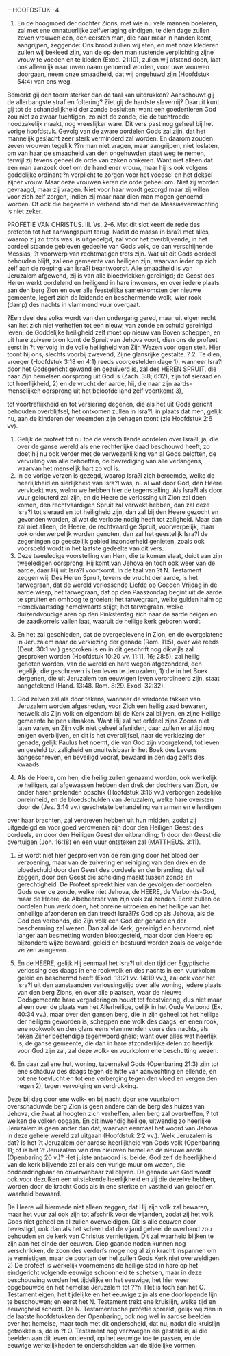 --HOOFDSTUK--4.
1.  En  de  hoogmoed  der  dochter  Zions,  met  wie  nu  vele  mannen  boeleren,  zal met  ene onnatuurlijke zelfverlaging  eindigen,  te dien dage zullen zeven  vrouwen een,  den eersten man, die haar maar in handen komt, aangrijpen, zeggende: Ons brood zullen wij eten, en met onze klederen zullen wij bekleed zijn, van de op den man rustende verplichting zijne vrouw te voeden en te kleden (Exod. 21:10), zullen wij afstand doen, laat ons alleenlijk naar uwen naam  genoemd  worden,  voor  uwe  vrouwen  doorgaan,  neem  onze  smaadheid,  dat  wij ongehuwd zijn (Hoofdstuk 54:4) van ons weg.

Bemerkt gij den toorn sterker dan de taal kan uitdrukken? Aanschouwt gij de allerbangste straf en foltering? Ziet gij de hardste slavernij? Daaruit kunt gij tot de schandelijkheid der zonde besluiten; want een goedertieren God zou niet zo zwaar tuchtigen, zo niet de zonde, die de tuchtroede noodzakelijk maakt, nog vreeslijker ware.
Dit vers past nog geheel bij het vorige hoofdstuk. Gevolg van de zware oordelen Gods zal zijn, dat het mannelijk geslacht zeer sterk verminderd zal worden. En daarom zouden zeven vrouwen  tegelijk  ??n  man  niet  vragen,  maar  aangrijpen,  niet  loslaten,  om  van  haar  de smaadheid van den ongehuwden staat weg te nemen, terwijl zij tevens geheel de orde van zaken omkeren.
Want niet alleen dat een man aanzoek doet om de hand ener vrouw, maar hij is ook volgens goddelijke ordinanti?n verplicht te zorgen voor het voedsel en het deksel zijner vrouw.
Maar deze vrouwen keren de orde geheel om. Niet zij worden gevraagd, maar zij vragen. Niet voor haar wordt gezorgd maar zij willen voor zich zelf zorgen, indien zij maar naar dien man mogen genoemd worden.
Of ook die begeerte in verband stond met de Messiasverwachting is niet zeker.

PROFETIE VAN CHRISTUS.
III. Vs. 2-6. Met dit slot keert de rede des profeten tot het aanvangspunt terug. Nadat de massa in Isra?l met alles, waarop zij zo trots was, is uitgedelgd, zal voor het overblijvende, in het oordeel staande gebleven gedeelte van Gods volk, de dan verschijnende Messias, ?t voorwerp van rechtmatigen trots zijn. Wat uit dit Gods oordeel behouden blijft, zal ene gemeente van heiligen  zijn,  waarvan  ieder  op  zich  zelf  aan  de  roeping  van  Isra?l  beantwoordt.  Alle smaadheid is van Jeruzalem afgewend, zij is van alle bloedvlekken gereinigd; de Geest des Heren werkt oordelend en heiligend in hare inwoners, en over iedere plaats aan den berg Zion en  over  alle  feestelijke  samenkomsten  der  nieuwe  gemeente,  legert  zich  de  leidende  en beschermende wolk, wier rook (damp) des nachts in vlammend vuur overgaat.

?Een deel des volks wordt van den ondergang gered, maar uit eigen recht kan het zich niet verheffen tot een nieuw, van zonde en schuld gereinigd leven; de Goddelijke heiligheid zelf moet op nieuw van Boven scheppen, en uit hare zuivere bron komt de Spruit van Jehova voort, dien ons de profeet eerst in ?t vervolg in de volle heiligheid van Zijn Wezen voor ogen stelt. Hier toont hij ons, slechts voorbij zwevend, Zijne glansrijke gestalte. ?
2. Te dien, vroeger (Hoofdstuk 3:18 en 4:1) reeds voorgestelden dage 1), wanneer Isra?l door het Godsgericht gewand en gezuiverd is, zal des HEREN SPRUIT, die naar Zijn hemelsen oorsprong uit God is (Zach. 3:8; 6:12), zijn tot sieraad en tot heerlijkheid, 2) en de vrucht der aarde, hij, die naar zijn aards-menselijken oorsprong uit het beloofde land zelf voortkomt 3),

tot  voortreflijkheid  en  tot  versiering  degenen,  die  als  het  uit  Gods  gericht  behouden overblijfsel, het ontkomen zullen in Isra?l, in plaats dat men, gelijk nu, aan de kinderen der vreemden zijn behagen toont (zie Hoofdstuk 2:6 vv).

1) Gelijk de profeet tot nu toe de verschillende oordelen over Isra?l, ja, die over de ganse wereld  als  ene  rechterlijke  daad  beschouwd  heeft,  zo  doet  hij  nu  ook  verder  met  de verwezenlijking van al Gods beloften, de vervulling van alle behoeften, de bevrediging van alle verlangens, waarvan het menselijk hart zo vol is.
2) In de vorige verzen is gezegd, waarop Isra?l zich beroemde, welke de heerlijkheid en sierlijkheid van Isra?l was, nl. al wat door God, den Heere vervloekt was, welnu we hebben hier de tegenstelling. Als Isra?l als door vuur gelouterd zal zijn, en de Heere de verlossing uit Zion zal doen komen, den rechtvaardigen Spruit zal verwekt hebben, dan zal deze Isra?l tot sieraad en tot heiligheid zijn, dan zal bij den Heere gezocht en gevonden worden, al wat de verloste nodig heeft tot zaligheid. Maar dan zal niet alleen, de Heere, de rechtvaardige Spruit, voorwerpelijk,  maar  ook  onderwerpelijk  worden genoten,  dan zal het  geestelijk  Isra?l de zegeningen op  geestelijk  gebied  inzonderheid  genieten,  zoals ook  voorspeld  wordt  in het laatste gedeelte van dit vers.
3) Deze tweeledige voorstelling van Hem, die te komen staat, duidt aan zijn tweeledigen oorsprong: Hij komt van Jehova en toch ook weer van de aarde, daar Hij uit Isra?l voortkomt. In de taal van ?t N. Testament zeggen wij: Des Heren Spruit, tevens de vrucht der aarde, is het tarwegraan, dat  de wereld verlossende Liefde op  Goeden  Vrijdag in de aarde wierp, het tarwegraan, dat op den Paaszondag begint uit de aarde te spruiten en omhoog te groeien; het tarwegraan, welke gulden halm op Hemelvaartsdag hemelwaarts stijgt; het tarwegraan, welke duizendvoudige aren op den Pinksterdag zich naar de aarde neigen en de zaadkorrels vallen laat, waaruit de heilige kerk geboren wordt.

3. En het zal geschieden, dat de overgeblevene in Zion, en de overgelatene in Jeruzalem naar de verkiezing der genade (Rom. 11:5), over wie reeds (Deut. 30:1 vv.) gesproken is en in dit geschrift nog dikwijls zal gesproken worden (Hoofdstuk 10:20 vv. 11:11, 16; 28:5), zal heilig geheten worden, van de wereld en hare wegen afgezonderd, een iegelijk, die geschreven is ten leven  te  Jeruzalem,  1)  die  in  het  Boek  dergenen,  die  uit  Jeruzalem  ten  eeuwigen  leven verordineerd zijn, staat aangetekend (Hand. 13:48. Rom. 8:29. Exod. 32:32).

1)  God  zelven  zal als  door  tekens,  wanneer  de  verdorde  takken  van  Jeruzalem worden afgesneden, voor Zich een heilig zaad bewaren, hetwelk als Zijn volk en eigendom bij de Kerk zal blijven, en zijne Heilige gemeente helpen uitmaken. Want Hij zal het erfdeel zijns Zoons niet laten varen, en Zijn volk niet geheel afsnijden, daar zullen er altijd nog enigen overblijven, en dit is het overblijfsel, naar de verkiezing der genade, gelijk Paulus het noemt, die van God zijn voorgekend, tot leven en gesteld tot zaligheid en onuitwisbaar in het Boek des Levens aangeschreven, en beveiligd vooraf, bewaard in den dag zelfs des kwaads.

4. Als de Heere, om hen, die heilig zullen genaamd worden, ook werkelijk te heiligen, zal afgewassen  hebben  den  drek  der  dochters  van  Zion,  de  onder  haren  pralenden  opschik (Hoofdstuk 3:16 vv.) verborgen zedelijke onreinheid, en de bloedschulden van Jeruzalem, welke hare oversten door de (Jes. 3:14 vv.) geschetste behandeling van armen en ellendigen

over haar brachten, zal verdreven hebben uit hun midden, zodat zij uitgedelgd en voor goed verdwenen  zijn  door  den  Heiligen  Geest  des  oordeels,  en  door  den  Heiligen  Geest  der uitbranding;  1)  door  den  Geest  die  overtuigen  (Joh.  16:18)  en  een  vuur  ontsteken  zal (MATTHEUS. 3:11).

1) Er wordt niet hier gesproken van de reiniging door het bloed der verzoening, maar van de zuivering en reiniging van den drek en de bloedschuld door den Geest des oordeels en der branding, dat wil zeggen, door den Geest die scheiding maakt tussen zonde en gerechtigheid. De Profeet spreekt hier van de gevolgen der oordelen Gods over de zonde, welke niet Jehova, de HEERE, de Verbonds-God, maar de Heere, de Albeheerser van zijn volk zal zenden. Eerst zullen de oordelen hun werk doen, het  onreine uitroeien en het  heilige van het  onheilige afzonderen en dan treedt Isra?l?s God op als Jehova, als de God des verbonds, die Zijn volk een God der genade en der bescherming zal wezen. Dan zal de Kerk, gereinigd en hervormd, niet langer aan besmetting worden blootgesteld, maar door den Heere op bijzondere wijze bewaard, geleid en bestuurd worden zoals de volgende verzen aangeven.

5. En de HEERE, gelijk Hij eenmaal het Isra?l uit den tijd der Egyptische verlossing des daags in ene rookwolk en des nachts in een vuurkolom geleid en beschermd heeft (Exod. 13:21 vv. 14:19 vv.), zal ook voor het Isra?l uit den aanstaanden verlossingstijd over alle woning,  iedere  plaats  van  den  berg  Zions,   en  over  alle  plaatsen,  waar  de  nieuwe Godsgemeente hare vergaderingen houdt tot feestviering, dus niet maar alleen over de plaats van het Allerheilige, gelijk in het Oude Verbond (Ex. 40:34 vv.), maar over den gansen berg, die in zijn geheel tot het heilige der heiligen geworden is, scheppen ene wolk des daags, en enen rook, ene rookwolk en den glans eens vlammenden vuurs des nachts, als teken Zijner bestendige tegenwoordigheid; want over alles wat heerlijk is, de ganse gemeente, die dan in hare afzonderlijke delen zo  heerlijk voor God zijn zal, zal deze wolk- en vuurkolom ene beschutting wezen.

6. En daar zal ene hut, woning, tabernakel Gods (Openbaring 21:3) zijn tot ene schaduw des daags tegen de hitte van aanvechting en ellende, en tot ene toevlucht en tot ene verberging tegen den vloed en vergen den regen 2), tegen vervolging en verdrukking.

Deze bij dag door ene wolk- en bij nacht door ene vuurkolom overschaduwde berg Zion is geen andere dan de berg des huizes van Jehova, die ?wat al hoogten zich verheffen, allen berg zal  overtreffen,  ?  tot  welken  de  volken  opgaan.  En  dit  inwendig  heilige,  uitwendig  zo heerlijke Jeruzalem is geen ander dan dat, waarvan eenmaal het woord van Jehova in deze gehele wereld zal uitgaan (Hoofdstuk 2:2 vv.). Welk Jeruzalem is dat? Is het ?t Jeruzalem der aardse heerlijkheid van Gods volk (Openbaring 11; of is het ?t Jeruzalem van den nieuwen hemel en de nieuwe aarde (Openbaring 20 v.)? Het juiste antwoord is: beide.
God zelf de heerlijkheid van de kerk blijvende zal er als een vurige muur om wezen, die ondoordringbaar en onverwinbaar zal blijven. De genade van God wordt ook voor dezulken een uitstekende heerlijkheid en zij die dezelve hebben, worden door de kracht Gods als in ene sterkte en vastheid van geloof en waarheid bewaard.

De Heere wil hiermede niet alleen zeggen, dat Hij zijn volk zal bewaren, maar het vuur zal ook  zijn tot  afschrik  voor  de vijanden,  zodat  zij het  volk  Gods niet  geheel en al zullen overweldigen.
Dit is alle eeuwen door bevestigd, ook dan als het scheen dat de vijand geheel de overhand zou behouden en de kerk van Christus vernietigen.
Dit zal waarheid blijken te zijn aan het einde der eeuwen.
Diep gaande noden kunnen nog verschrikken, de zoon des verderfs moge nog al zijn kracht inspannen om te vernietigen, maar de poorten der hel zullen Gods Kerk niet overweldigen.
2) De profeet is werkelijk voornemens de heilige stad in hare op het eindgericht volgende eeuwige  schoonheid  te  schetsen,  maar  in  deze  beschouwing  worden  het  tijdelijke  en  het eeuwige, het hier weer opgebouwde en het hemelse Jeruzalem tot ??n. Het is toch aan het O. Testament eigen, het tijdelijke en het eeuwige zijn als ene doorlopende lijn te beschouwen; en eerst  het  N.  Testament  trekt  ene  kruislijn,  welke  tijd  en  eeuwigheid  scheidt.  De  N. Testamentische profetie spreekt, gelijk wij zien in de laatste hoofdstukken der Openbaring, ook nog wel in aardse beelden over het hemelse, maar toch met dit onderscheid, dat nu, nadat die kruislijn getrokken is, de in ?t O. Testament nog verzwegen eis gesteld is, al die beelden aan  dit  leven  ontleend,  op  het  eeuwige  toe  te  passen,  en  de  eeuwige  werkelijkheden  te onderscheiden van de tijdelijke vormen.
